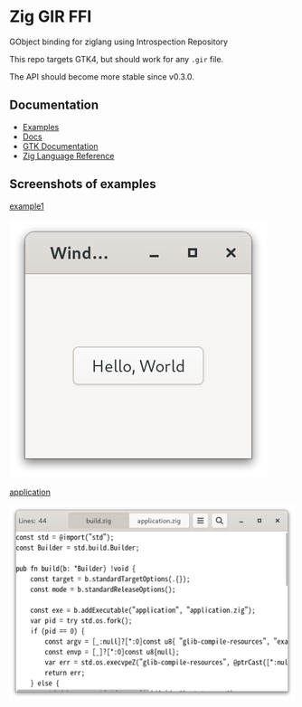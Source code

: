 # Zig GIR FFI

GObject binding for ziglang using Introspection Repository

This repo targets GTK4, but should work for any `.gir` file.

The API should become more stable since v0.3.0.

## Documentation

- [Examples](./example/)
- [Docs](./docs/)
- [GTK Documentation](https://docs.gtk.org/)
- [Zig Language Reference](https://ziglang.org/documentation/master/)

## Screenshots of examples

[example1](./example/example1/)

![example.png](./doc/img/example.png)

[application](./example/application/)

![application.png](./doc/img/application.png)
